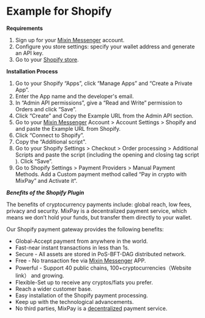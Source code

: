 # Example for Shopify

**Requirements**

1. Sign up for your [Mixin Messenger](https://mixin.one/messenger) account.
2. Configure you store settings: specify your wallet address and generate an API key.
3. Go to your [Shopify store](https://accounts.shopify.com/select?rid=249e7256-1b29-40b6-a73b-7deb2e687532).

**Installation Process**

1. Go to your Shopify “Apps”, click “Manage Apps” and “Create a Private App”.
2. Enter the App name and the developer's email.
3. In “Admin API permissions”, give a “Read and Write” permission to Orders and click “Save”.
4. Click “Create” and Copy the Example URL from the Admin API section.
5. Go to your [Mixin Messenger](https://mixin.one/messenger) Account > Account Settings > Shopify and and paste the Example URL from Shopify.
6. Click “Connect to Shopify”.
7. Copy the “Additional script".
8. Go to your Shopify Settings > Checkout > Order processing > Additional Scripts and paste the script (including the opening and closing tag script ). Click “Save”.
9. Go to Shopify Settings > Payment Providers > Manual Payment Methods. Add a Custom payment method called “Pay in crypto with MixPay” and Activate it“.

_**Benefits of the Shopify Plugin**_&#x20;

The benefits of cryptocurrency payments include: global reach, low fees, privacy and security. MixPay is a decentralized payment service, which means we don’t hold your funds, but transfer them directly to your wallet.&#x20;

Our Shopify payment gateway provides the following benefits:

* Global-Accept payment from anywhere in the world.&#x20;
* Fast-near instant transactions in less than 1s.&#x20;
* Secure - All assets are stored in PoS-BFT-DAG distributed network.&#x20;
* Free - No transaction fee via [Mixin Messenger](https://mixin.one/messenger) APP.&#x20;
* Powerful - Support 40 public chains, 100+cryptocurrencies（Website link） and growing.&#x20;
* Flexible-Set up to receive any cryptos/fiats you prefer.&#x20;
* Reach a wider customer base.&#x20;
* Easy installation of the Shopify payment processing.&#x20;
* Keep up with the technological advancements.&#x20;
* No third parties, MixPay is a [decentralized](https://www.investopedia.com/terms/b/blockchain.asp#toc-blockchain-decentralization) payment service.
